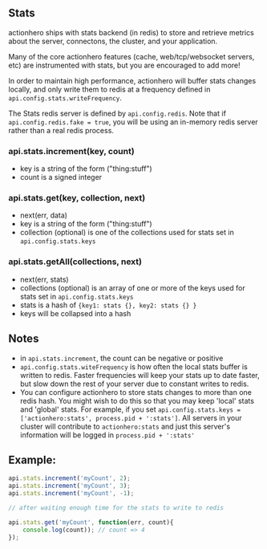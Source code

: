 ## Stats

actionhero ships with stats backend (in redis) to store and retrieve metrics about the server, connectons, the cluster, and your application.

Many of the core actionhero features (cache, web/tcp/websocket servers, etc) are instrumented with stats, but you are encouraged to add more!

In order to maintain high performance, actionhero will buffer stats changes locally, and only write them to redis at a frequency defined in `api.config.stats.writeFrequency`.

The Stats redis server is defined by `api.config.redis`. Note that if `api.config.redis.fake = true`, you will be using an in-memory redis server rather than a real redis process.

### api.stats.increment(key, count)
- key is a string of the form ("thing:stuff")
- count is a signed integer

### api.stats.get(key, collection, next)
- next(err, data)
- key is a string of the form ("thing:stuff")
- collection (optional) is one of the collections used for stats set in `api.config.stats.keys`

### api.stats.getAll(collections, next)
- next(err, stats)
- collections (optional) is an array of one or more of the keys used for stats set in `api.config.stats.keys`
- stats is a hash of `{key1: stats {}, key2: stats {} }`
- keys will be collapsed into a hash 

## Notes
- in `api.stats.increment`, the count can be negative or positive
- `api.config.stats.witeFrequency` is how often the local stats buffer is written to redis.  Faster frequencies will keep your stats up to date faster, but slow down the rest of your server due to constant writes to redis.
- You can configure actionhero to store stats changes to more than one redis hash.  You might wish to do this so that you may keep 'local' stats and 'global' stats.  For example, if you set `api.config.stats.keys = ['actionhero:stats', process.pid + ':stats']`.  All servers in your cluster will contribute to `actionhero:stats` and just this server's information will be logged in `process.pid + ':stats'`
  
## Example: 
``` javascript
api.stats.increment('myCount', 2);
api.stats.increment('myCount', 3);
api.stats.increment('myCount', -1);

// after waiting enough time for the stats to write to redis

api.stats.get('myCount', function(err, count){
	console.log(count)); // count => 4
});
```
